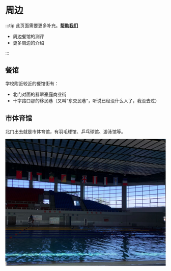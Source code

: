 # 周边

:::tip
此页面需要更多补充。[**帮助我们**](../about/contribute.md)

- 周边餐馆的测评
- 更多周边的介绍

:::

## 餐馆

学校附近较近的餐馆街有：

- 北门对面的翡翠豪庭商业街
- 十字路口那的移民巷（又叫“东交民巷”，听说已经没什么人了，我没去过）

## 市体育馆

北门出去就是市体育馆，有羽毛球馆、乒乓球馆、游泳馆等。

![游泳馆](media/city_stadium_1.jpg)
